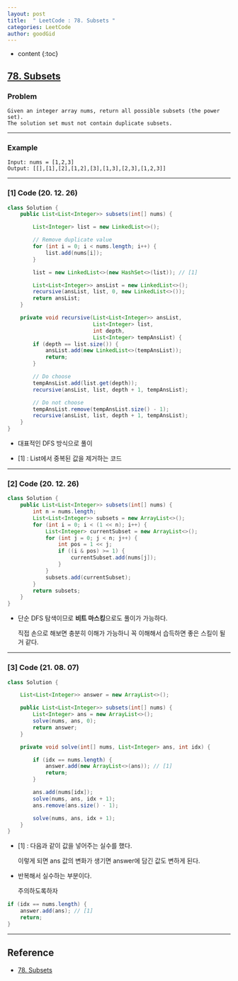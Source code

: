 ```yaml
---
layout: post
title:  " LeetCode : 78. Subsets "
categories: LeetCode
author: goodGid
---
```

* content
{:toc}

## [78. Subsets](https://leetcode.com/problems/subsets/)

### Problem

```
Given an integer array nums, return all possible subsets (the power set).
The solution set must not contain duplicate subsets.
```





---

### Example

```
Input: nums = [1,2,3]
Output: [[],[1],[2],[1,2],[3],[1,3],[2,3],[1,2,3]]
```

---

### [1] Code (20. 12. 26)

``` java
class Solution {
    public List<List<Integer>> subsets(int[] nums) {

        List<Integer> list = new LinkedList<>();

        // Remove duplicate value
        for (int i = 0; i < nums.length; i++) {
            list.add(nums[i]);
        }

        list = new LinkedList<>(new HashSet<>(list)); // [1]

        List<List<Integer>> ansList = new LinkedList<>();
        recursive(ansList, list, 0, new LinkedList<>());
        return ansList;
    }

    private void recursive(List<List<Integer>> ansList,
                           List<Integer> list,
                           int depth,
                           List<Integer> tempAnsList) {
        if (depth == list.size()) {
            ansList.add(new LinkedList<>(tempAnsList));
            return;
        }

        // Do choose
        tempAnsList.add(list.get(depth));
        recursive(ansList, list, depth + 1, tempAnsList);

        // Do not choose
        tempAnsList.remove(tempAnsList.size() - 1);
        recursive(ansList, list, depth + 1, tempAnsList);
    }
}
```

* 대표적인 DFS 방식으로 풀이

* [1] : List에서 중복된 값을 제거하는 코드


---

### [2] Code (20. 12. 26)

``` java
class Solution {
    public List<List<Integer>> subsets(int[] nums) {
        int n = nums.length;
        List<List<Integer>> subsets = new ArrayList<>();
        for (int i = 0; i < (1 << n); i++) {
            List<Integer> currentSubset = new ArrayList<>();
            for (int j = 0; j < n; j++) {
                int pos = 1 << j;
                if ((i & pos) >= 1) {
                    currentSubset.add(nums[j]);
                }
            }
            subsets.add(currentSubset);
        }
        return subsets;
    }
}
```

* 단순 DFS 탐색이므로 **비트 마스킹**으로도 풀이가 가능하다.

  직접 손으로 해보면 충분히 이해가 가능하니 꼭 이해해서 습득하면 좋은 스킬이 될 거 같다.

---

### [3] Code (21. 08. 07)

``` java
class Solution {

    List<List<Integer>> answer = new ArrayList<>();

    public List<List<Integer>> subsets(int[] nums) {
        List<Integer> ans = new ArrayList<>();
        solve(nums, ans, 0);
        return answer;
    }

    private void solve(int[] nums, List<Integer> ans, int idx) {

        if (idx == nums.length) {
            answer.add(new ArrayList<>(ans)); // [1]
            return;
        }

        ans.add(nums[idx]);
        solve(nums, ans, idx + 1);
        ans.remove(ans.size() - 1);

        solve(nums, ans, idx + 1);
    }
}
```

* [1] : 다음과 같이 값을 넣어주는 실수를 했다.

  이렇게 되면 ans 값의 변화가 생기면 answer에 담긴 값도 변하게 된다.

* 반복해서 실수하는 부분이다. 
  
  주의하도록하자

``` java
if (idx == nums.length) {
    answer.add(ans); // [1]
    return;
}
```
---

## Reference

* [78. Subsets](https://leetcode.com/problems/subsets/)